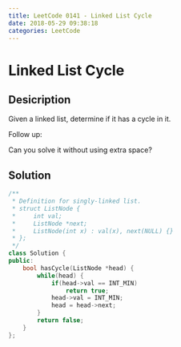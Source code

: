 ```yaml
---
title: LeetCode 0141 - Linked List Cycle
date: 2018-05-29 09:38:18
categories: LeetCode
---
```

# Linked List Cycle

<!--more-->

## Desicription

Given a linked list, determine if it has a cycle in it.

Follow up:

Can you solve it without using extra space?

## Solution

```cpp
/**
 * Definition for singly-linked list.
 * struct ListNode {
 *     int val;
 *     ListNode *next;
 *     ListNode(int x) : val(x), next(NULL) {}
 * };
 */
class Solution {
public:
    bool hasCycle(ListNode *head) {
        while(head) {
            if(head->val == INT_MIN)
                return true;
            head->val = INT_MIN;
            head = head->next;
        }
        return false;
    }
};
```